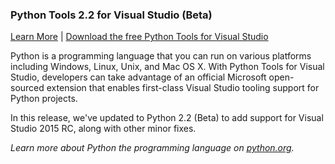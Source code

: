 ### Python Tools 2.2 for Visual Studio (Beta)

[Learn More](https://www.visualstudio.com/explore/python-vs) | [Download the free Python Tools for Visual Studio](https://pytools.codeplex.com/releases/view/614624)

Python is a programming language that you can run on various platforms including Windows, Linux, Unix, and Mac OS X. With Python Tools for Visual Studio, developers can take advantage of an official Microsoft open-sourced extension that enables first-class Visual Studio tooling support for Python projects.

In this release, we've updated to Python 2.2 (Beta) to add support for Visual Studio 2015 RC, along with other minor fixes.

_Learn more about Python the programming language on [_python.org_](https://www.python.org/)._
